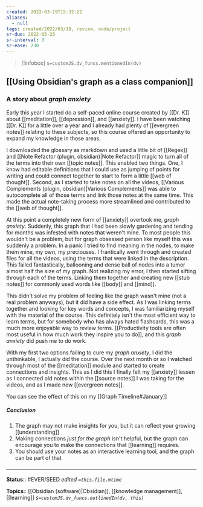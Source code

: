 ```yaml
---
created: 2022-03-19T15:32:22 
aliases:
  - null
tags: created/2022/03/19, review, node/project
sr-due: 2022-03-23
sr-interval: 3
sr-ease: 230
---
```

> [!infobox]
`$=customJS.dv_funcs.mentionedIn(dv)`

## [[Using Obsidian's graph as a class companion]] 


### A story about *graph anxiety*
Early this year I started do a self-paced online course created by [[Dr. K]] about [[meditation]], [[depression]], and [[anxiety]]. I have been watching [[Dr. K]] for a little over a year and I already had plenty of [[evergreen notes]] relating to these subjects, so this course offered an opportunity to expand my knowledge in those areas.

I downloaded the glossary as markdown and used a little bit of [[Regex]] and [[Note Refactor (plugin, obsidian)|Note Refactor]] magic to turn all of the terms into their own [[topic notes]]. This enabled two things. One, I know had editable definitions that I could use as jumping of points for writing and could connect together to start to form a little [[web of thought]]. Second, as I started to take notes on all the videos, [[Various Complements (plugin, obsidian)|Various Complements]] was able to autocomplete all of those terms and link those notes at the same time. This made the actual note-taking process more streamlined and contributed to the [[web of thought]].

At this point a completely new form of [[anxiety]] overtook me, *graph anxiety*. Suddenly, this graph that I had been slowly gardening and tending for months was infested with notes that weren't mine. To most people this wouldn't be a problem, but for graph obsessed person like myself this was suddenly a problem. In a panic I tried to find meaning in the nodes, to make them mine, my own, my preciouses. I frantically went through and created files for all the videos, using the terms that were linked in the description. This failed fantastically, ballooning and dense ball of nodes into a tumor almost half the size of my graph. Not realizing my error, I then started sifting through each of the terms. Linking them together and creating new [[stub notes]] for commonly used words like [[body]] and [[mind]].

This didn't solve my problem of feeling like the graph wasn't mine (not a real problem anyways), but it did have a side effect. As I was linking terms together and looking for key words and concepts, I was familiarizing myself with the material of the course. This definitely isn't the most efficient way to learn terms, but for somebody who has always hated flashcards, this was a much more enjoyable way to review terms. [[Productivity tools are often most useful in how much work they inspire you to do]], and this *graph anxiety* did push me to do work.

With my first two options failing to cure my *graph anxiety*, I did the unthinkable, I actually did the course. Over the next month or so I watched through most of the [[meditation]] module and started to create connections and insights. This as I did this I finally felt my [[anxiety]] lessen as I connected old notes within the [[source notes]] I was taking for the videos, and as I made new [[evergreen notes]].

You can see the effect of this on my [[Graph Timeline#January]]


##### Conclusion

1. The graph may not make insights for you, but it can reflect your growing [[understanding]]
2. Making connections *just for the graph* isn't helpful, but the graph can encourage you to make the connections that [[learning]] requires.
3. You should use your notes as an interactive learning tool, and the graph can be part of that


### <hr class="footnote"/>

**Status**:: #EVER/SEED 
*edited `=this.file.mtime`*

**Topics**:: [[Obsidian (software)|Obsidian]], [[knowledge management]], [[learning]]
*`$=customJS.dv_funcs.outlinedIn(dv, this)`*
